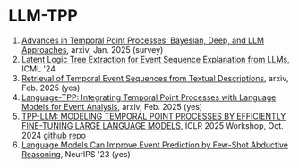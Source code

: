# LLM-TPP



1. [Advances in Temporal Point Processes: Bayesian, Deep, and LLM Approaches](https://arxiv.org/pdf/2501.14291), arxiv, Jan. 2025 (survey)
2. [Latent Logic Tree Extraction for Event Sequence Explanation from LLMs](https://arxiv.org/pdf/2406.01124), ICML '24
3. [Retrieval of Temporal Event Sequences from Textual Descriptions](https://arxiv.org/pdf/2410.14043), arxiv, Feb. 2025 (yes) 
4. [Language-TPP: Integrating Temporal Point Processes with Language Models for Event Analysis](https://arxiv.org/pdf/2502.07139), arxiv, Feb. 2025 (yes)
5. [TPP-LLM: MODELING TEMPORAL POINT PROCESSES BY EFFICIENTLY FINE-TUNING LARGE LANGUAGE MODELS](https://arxiv.org/pdf/2410.02062), ICLR 2025 Workshop, Oct. 2024 [github repo](https://github.com/zefang-liu/TPP-LLM) 
6. [Language Models Can Improve Event Prediction by Few-Shot Abductive Reasoning](https://arxiv.org/pdf/2305.16646), NeurIPS '23 (yes)
   
